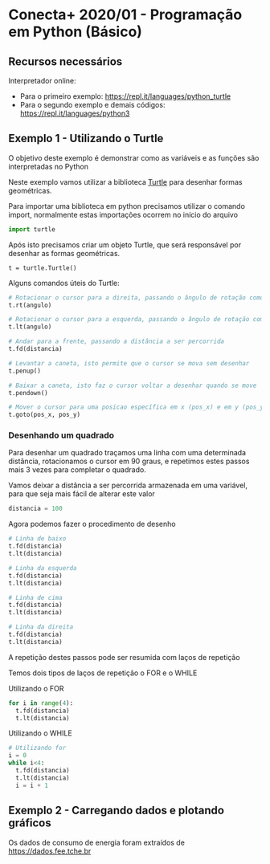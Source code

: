 # Conecta+ 2020/01 - Programação em Python (Básico)

## Recursos necessários
Interpretador online:
  - Para o primeiro exemplo: https://repl.it/languages/python_turtle
  - Para o segundo exemplo e demais códigos: https://repl.it/languages/python3
  
## Exemplo 1 - Utilizando o Turtle
O objetivo deste exemplo é demonstrar como as variáveis e as funções são interpretadas no Python

Neste exemplo vamos utilizar a biblioteca [Turtle](https://docs.python.org/3.3/library/turtle.html?highlight=turtle)
para desenhar formas geométricas.

Para importar uma biblioteca em python precisamos utilizar o comando import, normalmente estas importações
ocorrem no início do arquivo

```python
import turtle
```

Após isto precisamos criar um objeto Turtle, que será responsável por desenhar as formas geométricas.

```pyhton
t = turtle.Turtle()
```

Alguns comandos úteis do Turtle:

```python
# Rotacionar o cursor para a direita, passando o ângulo de rotação como parâmetro
t.rt(angulo)

# Rotacionar o cursor para a esquerda, passando o ângulo de rotação como parâmetro
t.lt(angulo)

# Andar para a frente, passando a distância a ser percorrida
t.fd(distancia)

# Levantar a caneta, isto permite que o cursor se mova sem desenhar
t.penup()

# Baixar a caneta, isto faz o cursor voltar a desenhar quando se move
t.pendown()

# Mover o cursor para uma posicao específica em x (pos_x) e em y (pos_y)
t.goto(pos_x, pos_y) 
```

### Desenhando um quadrado

Para desenhar um quadrado traçamos uma linha com uma determinada distância, rotacionamos o cursor em 90 graus, e repetimos
estes passos mais 3 vezes para completar o quadrado.

Vamos deixar a distância a ser percorrida armazenada em uma variável, para que seja mais fácil de alterar este valor

```python
distancia = 100
```

Agora podemos fazer o procedimento de desenho

```python
# Linha de baixo
t.fd(distancia)
t.lt(distancia)

# Linha da esquerda
t.fd(distancia)
t.lt(distancia)

# Linha de cima
t.fd(distancia)
t.lt(distancia)

# Linha da direita
t.fd(distancia)
t.lt(distancia)
```

A repetição destes passos pode ser resumida com laços de repetição

Temos dois tipos de laços de repetição o FOR e o WHILE

Utilizando o FOR
```python
for i in range(4):
  t.fd(distancia)
  t.lt(distancia)
```

Utilizando o WHILE
```python
# Utilizando for
i = 0
while i<4:
  t.fd(distancia)
  t.lt(distancia)
  i = i + 1
```

## Exemplo 2 - Carregando dados e plotando gráficos

Os dados de consumo de energia foram extraídos de https://dados.fee.tche.br
